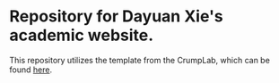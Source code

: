 
# Repository for Dayuan Xie's academic  website.
This repository utilizes the template from the CrumpLab, which can be found [here]( https://github.com/CrumpLab/LabJournalWebsite). 
